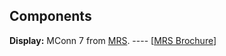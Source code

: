 ## Components

**Display:** MConn 7 from [MRS]. ---- \[[MRS Brochure]\]


[MRS]: https://www.mrs-electronics.com/products/detail/display-mconn-7#

[MRS Brochure]: https://github.com/SparkElectricRacing/AtlasGeneral/files/7048743/MConn7i-display-brochure.pdf

